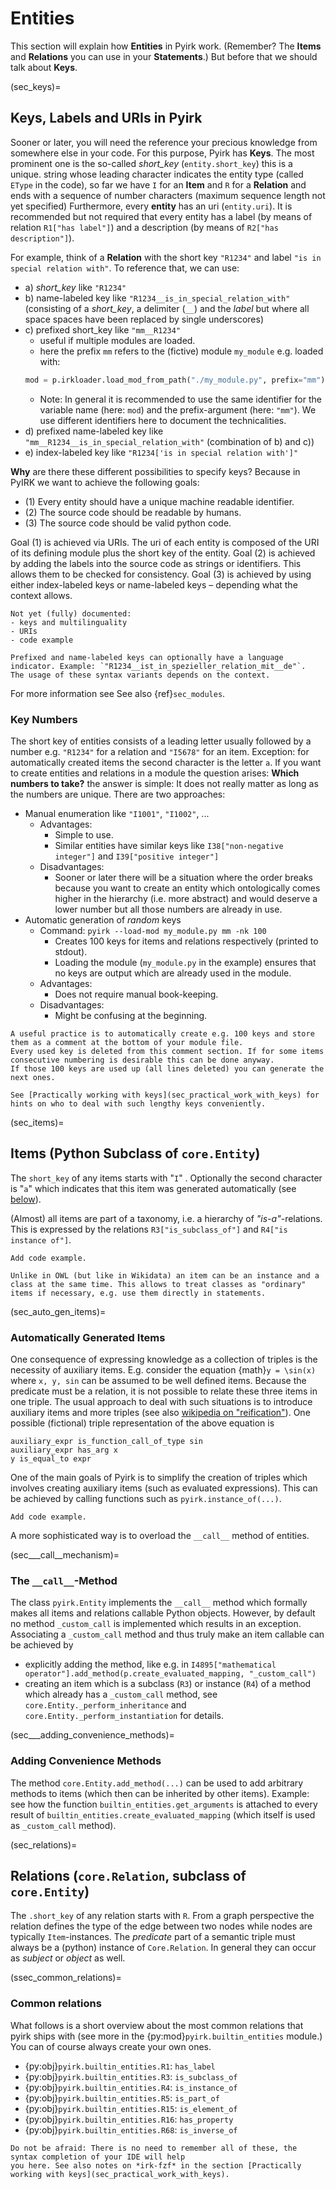 # Entities

This section will explain how **Entities** in Pyirk work.
(Remember? The **Items** and **Relations** you can use in your **Statements**.)
But before that we should talk about **Keys**.

(sec_keys)=
## Keys, Labels and URIs in Pyirk

Sooner or later, you will need the reference your precious knowledge from somewhere else
in your code.
For this purpose, Pyirk has **Keys**.
The most prominent one is the so-called *short_key* (`entity.short_key`) this is a unique.
string whose leading character indicates the entity type
(called `EType` in the code), so far we have `I` for an **Item** and `R` for a
**Relation** and ends with a sequence of number characters (maximum sequence length not yet specified)
Furthermore, every **entity** has an uri (`entity.uri`).
It is recommended but not required that every entity has a label (by means of relation
`R1["has label"]`) and a description (by means of `R2["has description"]`).

For example, think of a **Relation** with the short key `"R1234"` and label `"is in special relation with"`.
To reference that, we can use:

- a) *short_key* like `"R1234"`
- b) name-labeled key like `"R1234__is_in_special_relation_with"` (consisting of a *short_key*,
  a delimiter (`__`) and the *label* but where all space spaces have been replaced by single underscores)
- c) prefixed short_key like `"mm__R1234"`
  - useful if multiple modules are loaded.
  - here the prefix `mm` refers to the (fictive) module `my_module` e.g. loaded with:
  ```python
  mod = p.irkloader.load_mod_from_path("./my_module.py", prefix="mm")
  ```
    - Note: In general it is recommended to use the same identifier for the variable name (here: `mod`) and the prefix-argument (here: `"mm"`).
      We use different identifiers here to document the technicalities.
- d) prefixed name-labeled key like `"mm__R1234__is_in_special_relation_with"` (combination of b) and c))
- e) index-labeled key like  `"R1234['is in special relation with']"`

**Why** are there these different possibilities to specify keys? Because in PyIRK we want to achieve the following goals:
- (1) Every entity should have a unique machine readable identifier.
- (2) The source code should be readable by humans.
- (3) The source code should be valid python code.

Goal (1) is achieved via URIs. The uri of each entity is composed of the URI of its defining module plus the short key of the entity. Goal (2) is achieved by adding the labels into the source code as strings or identifiers. This allows them to be checked for consistency. Goal (3) is achieved by using either index-labeled keys or name-labeled keys – depending what the context allows.


```{warning}
Not yet (fully) documented:
- keys and multilinguality
- URIs
- code example
```


```{tip}
Prefixed and name-labeled keys can optionally have a language indicator. Example: `"R1234__ist_in_spezieller_relation_mit__de"`.
The usage of these syntax variants depends on the context.
```
For more information see See also {ref}`sec_modules`.

### Key Numbers

The short key of entities consists of a leading letter usually followed by a number e.g. `"R1234"` for a relation and `"I5678"` for an item.
Exception: for automatically created items the second character is the letter `a`.
If you want to create entities and relations in a module the question arises: **Which numbers to take?** the answer is simple:
It does not really matter as long as the numbers are unique. There are two approaches:

- Manual enumeration like `"I1001"`, `"I1002"`, ...
  - Advantages:
    - Simple to use.
    - Similar entities have similar keys like `I38["non-negative integer"]` and `I39["positive integer"]`
  - Disadvantages:
    - Sooner or later there will be a situation where the order breaks because you want to create an entity which
    ontologically comes higher in the hierarchy (i.e. more abstract) and would deserve a lower number but all those
    numbers are already in use.
- Automatic generation of *random* keys
  - Command: `pyirk --load-mod my_module.py mm -nk 100`
    - Creates 100 keys for items and relations respectively (printed to stdout).
    - Loading the module (`my_module.py` in the example) ensures that no keys are output which are already used in the module.
  - Advantages:
    - Does not require manual book-keeping.
  - Disadvantages:
    - Might be confusing at the beginning.


```{tip}
A useful practice is to automatically create e.g. 100 keys and store them as a comment at the bottom of your module file.
Every used key is deleted from this comment section. If for some items consecutive numbering is desirable this can be done anyway.
If those 100 keys are used up (all lines deleted) you can generate the next ones.
```


```{tip}
See [Practically working with keys](sec_practical_work_with_keys) for hints on who to deal with such lengthy keys conveniently.
```

(sec_items)=
## Items (Python Subclass of `core.Entity`)

The `short_key` of any items starts with "`I`" . Optionally the second character is
"`a`" which indicates that this item was generated automatically
(see [below](sec_auto_gen_items)).

(Almost) all items are part of a taxonomy, i.e. a hierarchy of *"is-a"*-relations.
This is expressed by the relations `R3["is_subclass_of"]` and `R4["is instance of"]`.

```{error}
Add code example.
```

```{hint}
Unlike in OWL (but like in Wikidata) an item can be an instance and a class at the same time. This allows to treat classes as "ordinary" items if necessary, e.g. use them directly in statements.
```

(sec_auto_gen_items)=
### Automatically Generated Items

One consequence of expressing knowledge as a collection of triples is the necessity of
auxiliary items. E.g. consider the equation {math}`y = \sin(x)` where `x, y, sin` can
be assumed to be well defined items. Because the predicate must be a relation, it is
not possible to relate these three items in one triple.
The usual approach to deal with such situations is to introduce auxiliary items and
more triples (see also [wikipedia on "reification"](https://en.wikipedia.org/wiki/Reification_(knowledge_representation))).
One possible (fictional) triple representation of the above equation is

```
auxiliary_expr is_function_call_of_type sin
auxiliary_expr has_arg x
y is_equal_to expr
```

One of the main goals of Pyirk is to simplify the creation of triples which involves
creating auxiliary items (such as evaluated expressions). This can be achieved by calling functions such as `pyirk.instance_of(...)`.

```{error}
Add code example.
```

A more sophisticated way is to overload the `__call__` method of entities.


(sec___call__mechanism)=
### The `__call__`-Method

The class `pyirk.Entity` implements the `__call__` method which formally makes all items and relations callable Python objects. However, by default no method `_custom_call` is implemented which results in an exception. Associating a `_custom_call` method and thus truly make an item callable can be achieved by

- explicitly adding the method, like e.g. in `I4895["mathematical operator"].add_method(p.create_evaluated_mapping, "_custom_call")`
- creating an item which is a subclass (`R3`) or instance (`R4`) of a method which already has a `_custom_call` method, see `core.Entity._perform_inheritance` and `core.Entity._perform_instantiation` for details.


(sec___adding_convenience_methods)=
### Adding Convenience Methods

The method `core.Entity.add_method(...)` can be used to add arbitrary methods to items (which then can be inherited by other items). Example: see how the function `builtin_entities.get_arguments` is attached to every result of `builtin_entities.create_evaluated_mapping` (which itself is used as `_custom_call` method).


(sec_relations)=
## Relations (`core.Relation`, subclass of `core.Entity`)

The `.short_key` of any relation starts with `R`.
From a graph perspective the relation defines the type of the edge between two nodes
while nodes are typically `Item`-instances.
The *predicate* part of a semantic triple must always be a (python) instance of
`Core.Relation`.
In general they can occur as *subject* or *object* as well.


(ssec_common_relations)=
### Common relations

What follows is a short overview about the most common relations that pyirk ships with (see more in the
{py:mod}`pyirk.builtin_entities` module.)
You can of course always create your own ones.

* {py:obj}`pyirk.builtin_entities.R1`: `has_label`
* {py:obj}`pyirk.builtin_entities.R3`: `is_subclass_of`
* {py:obj}`pyirk.builtin_entities.R4`: `is_instance_of`
* {py:obj}`pyirk.builtin_entities.R5`: `is_part_of`
* {py:obj}`pyirk.builtin_entities.R15`: `is_element_of`
* {py:obj}`pyirk.builtin_entities.R16`: `has_property`
* {py:obj}`pyirk.builtin_entities.R68`: `is_inverse_of`

```{hint}
Do not be afraid: There is no need to remember all of these, the syntax completion of your IDE will help
you here. See also notes on *irk-fzf* in the section [Practically working with keys](sec_practical_work_with_keys).
```
